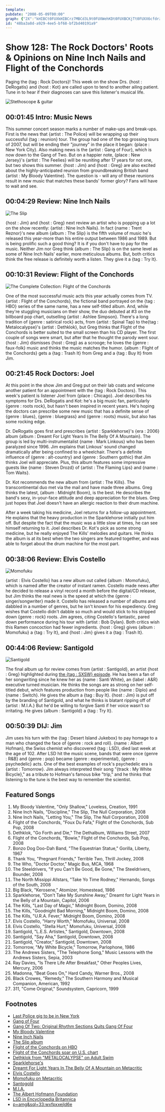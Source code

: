 ```yaml
---
template: 
pubdate: "2008-05-09T00:00"
graph: {"2X":"kHIBCt0FUXkHIBCrz7MBCd3L9t0FUXWehKDt0FUXBCKjTt0FUXX6cfdrz7MB","7H":"X6cfddhnxeBHm1GdhnxeOeQPZp94wxVJe9zp94wx","HJ":"Udw9laGtW5EAuszUdw9lBHTOrUdw9lM60OtUdw9lBHTOriKzB7BHTOrdQdtSiKzB7ujO9e97qipX6cfdBHm1GBQsAM","109":"aOUeioD3dgBLHapoD3dgeRBqroD3dg8IZy0eRBqrMnIIkR9mYKBBfThMnIIkMnIIkYhyyU49NpmMnIIk49NpmR9mYKR9mYKsnPkOR9mYKwoD5iBKuZIsnPkO8IZy0q7ihf","1RI":"VnasGozT8DBMlTxVnasGVnasGZLpB1VnasGjI4WOBHm1GdhnxeBQsAMX6cfd","21I":"OI4YEPrWSZPrWSZQnwla5O6CtPrWSZ97qipBHm1GOI4YEdhnxe97qipOI4YEOI4YEfLlfN6dJkKOI4YE97qipQnwlaX6cfddhnxeQnwlaX6cfd","2CF":"BMPb4RYAXCHvIKiRYAXCRYAXCaHCGgHvIKiexTS0aHCGgexTS0exTS0xIL4r"}
id: "48ba3a8d-a929-4ee5-bf68-bf2bd40191a9"
---
```






# Show 128: The Rock Doctors' Roots & Opinions on Nine Inch Nails and Flight of the Conchords

Paging the {tag : Rock Doctors}! This week on the show Drs. {host : DeRogatis} and {host : Kot} are called upon to tend to another ailing patient. Tune in to hear if their diagnoses can save this listener's musical life.

![Stethoscope & guitar](https://static.soundopinions.org/images/rockdocs/stethoscopeguitar.jpg)



## 00:01:45 Intro: Music News

This summer concert season marks a number of make-ups and break-ups. First is the news that {artist : The Police} will be wrapping up their successful {tag : reunion} tour. The group had one of the top grossing tours of 2007, but will be ending their "journey" in the place it began: {place : New York City}. Also making news is the {artist : Gang of Four}, which is now down to the Gang of Two. But on a happier note, {place : New Jersey}'s {artist : The Feelies} will be reuniting after 17 years for not one, but two shows this summer. {host : Jim} and {host : Greg} are also excited about the highly-anticipated reunion from groundbreaking British band {artist : My Bloody Valentine}. The question is - will any of these reunions result in new music that matches these bands' former glory? Fans will have to wait and see.



## 00:04:29 Review: Nine Inch Nails

![The Slip](https://static.soundopinions.org/assets/128/7H0.jpg)

{host : Jim} and {host : Greg} next review an artist who is popping up a lot on the show recently: {artist : Nine Inch Nails}. In fact {name : Trent Reznor}'s new album {album : The Slip} is the fifth volume of music he's released this year-more than his entire output between 1986 and 1989. But is being prolific such a good thing? It is if you don't have to pay for the music. Neither Jim nor Greg think {album : The Slip} is on the same level as some of Nine Inch Nails' earlier, more meticulous albums. But, both critics think the free release is definitely worth a listen. They give it a {tag : Try It}.



## 00:10:31 Review: Flight of the Conchords

![The Complete Collection: Flight of the Conchords](https://static.soundopinions.org/assets/128/HJ0.jpg)

One of the most successful music acts this year actually comes from TV. {artist : Flight of the Conchords}, the fictional band portrayed on the {tag : HBO} series of the same name, has a new self-titled album. And, while they're stuggling musicians on their show, the duo debuted at #3 on the billboard pop chart, outselling {artist : Ashlee Simpson}. There's a long tradition of {genre : satirical rock} acts, from {artist : Spinal Tap} to the{tag : Metalocalypse}'s {artist : Dethklok}, but Greg thinks that Flight of the Conchords is better suited to the small screen than his CD player. The first couple of songs were smart, but after that he thought the parody went sour. {host : Jim} dismisses {host : Greg} as a scrooge; he loves the {genre : faux-folk} music and thinks the music matches the humor. {album : Flight of the Conchords} gets a {tag : Trash It} from Greg and a {tag : Buy It} from Jim.



## 00:21:45 Rock Doctors: Joel

At this point in the show Jim and Greg put on their lab coats and welcome another patient for an appointment with the {tag : Rock Doctors}. This week's patient is listener Joel from {place : Chicago}. Joel describes his symptoms for Drs. DeRogatis and Kot: he's a big music fan, particularly {genre : roots rock}, but hasn't been inspired in recent years. He's hoping the doctors can prescribe some new music that has a definite sense of {genre : blues}, {genre : bluegrass} and {genre : roots} music, but also has some rocking edge.

Dr. DeRogatis goes first and prescribes {artist : Sparklehorse}'s {era : 2006} album {album : Dreamt For Light Years In The Belly Of A Mountain}. The group is led by multi-instrumentalist {name : Mark Linkous} who has been paralyzed since 1996. Jim explains that Linkous' sound changed dramatically after being confined to a wheelchair. There's a definite influence of {genre : alt-country} and {genre : Southern gothic} that Jim thinks Joel will appreciate. Plus, this album features some impressive guests like {name : Steven Drozd} of {artist : The Flaming Lips} and {name : Tom Waits}.

Dr. Kot recommends the new album from {artist : The Kills}. The transcontinental duo met via the mail and have made three albums. Greg thinks the latest, {album : Midnight Boom}, is the best. He describes the band's sexy, in-your-face attitude and deep appreciation for the blues. Greg just hopes that Joel doesn't have an allergic reaction to their drum machine.

After a week taking his medicine, Joel returns for a follow-up appointment. He explains that the heavy production in the Sparklehorse initially put him off. But despite the fact that the music was a little slow at times, he can see himself returning to it. Joel describes Dr. Kot's pick as some strong medicine, but he really enjoyed The Kills' melodies and guitars. He thinks the album is at its best when the two singers are featured together, and was able to forget about the drum machine for the most part.



## 00:38:06 Review: Elvis Costello

![Momofuku](https://static.soundopinions.org/assets/128/1RI0.jpg)

{artist : Elvis Costello} has a new album out called {album : Momofuku}, which is named after the creator of instant ramen. Costello made news after he decided to release a vinyl record a month before the digital/CD release, but Jim thinks the real news is the speed at which the {genre : singer/songwriter} made it. Costello has released a number of albums and dabbled in a number of genres, but he isn't known for his expediency. Greg wishes that Costello didn't dabble so much and would stick to his stripped down {genre : rock} roots. Jim agrees, citing Costello's fantastic, pared down performance during his tour with {artist : Bob Dylan}. Both critics wish this Ramen concoction had fewer ingredients. {host : Greg} gives {album : Momofuku} a {tag : Try It}, and {host : Jim} gives it a {tag : Trash It}.



## 00:44:06 Review: Santigold

![Santigold](https://static.soundopinions.org/assets/128/21I0.jpg)

The final album up for review comes from {artist : Santigold}, an artist {host : Greg} highlighted during [the {tag : SXSW} episode](/show/121/). He has been a fan of her songwriting since he knew her as {name : Santi White}, an {label : A&R} executive turned musician. He thinks the songs are as strong on her self-titled debut, which features production from people like {name : Diplo} and {name : Switch}. He gives the album a {tag : Buy It}. {host : Jim} is put off by the branding of Santigold, and what he thinks is blatant ripping off of {artist : M.I.A.} But he'd be willing to forgive Santi if her voice wasn't so irritating. He gives {album : Santigold} a {tag : Try It}.



## 00:50:39 DIJ: Jim

Jim uses his turn with the {tag : Desert Island Jukebox} to pay homage to a man who changed the face of {genre : rock and roll}. {name : Albert Hofman}, the Swiss chemist who discovered {tag : LSD}, died last week at the age of 102. After LSD hit the music scene, bands that were once {genre : R&B} and {genre : pop} became {genre : experimental}, {genre : psychedelic} acts. One of the best examples of rock's psychedelic era is {artist : Tomorrow}. Jim always interpreted their song "{track : My White Bicycle}," as a tribute to Hofman's famous bike "trip," and he thinks that listening to the tune is the best way to remember the scientist.



## Featured Songs

1. My Bloody Valentine, "Only Shallow," Loveless, Creation, 1991
2. Nine Inch Nails, "Discipline," The Slip, The Null Corporation,  2008
3. Nine Inch Nails, "Letting You," The Slip, The Null Corporation, 2008
4. Flight of the Conchords, "Foux Du Fafa," Flight of the Conchords, Sub Pop, 2008
5. Dethklok, "Go Forth and Die," The Dethalbum, Williams Street, 2007
6. Flight of the Conchords, "Bowie," Flight of the Conchords, Sub Pop, 2008
7. Bonzo Dog Doo-Dah Band, "The Equestrian Statue," Gorilla, Liberty, 1967
8. Thank You, "Pregnant Friends," Terrible Two, Thrill Jockey, 2008
9. The Who, "Doctor Doctor," Magic Bus, MCA, 1968
10. The Steeldrivers, "If you Can't Be Good, Be Gone," The Steeldrivers, Bounder, 2008
11. The North Missippi Allstars, "Take Yo Time Rodney," Hernando, Songs of the South, 2008
12. Big Black, "Kerosene," Atomizer, Homestead, 1986
13. Sparklehorse, "Don't Take My Sunshine Away," Dreamt for Light Years in the Belly of a Mountain, Capitol, 2006
14. The Kills, "Last Day of Magic," Midnight Boom, Domino, 2008
15. The Kills, "Goodnight Bad Morning," Midnight Boom, Domino, 2008
16. The Kills, "U.R.A. Fever," Midnight Boom, Domino, 2008
17. Elvis Costello, "Harry Worth," Momofuku, Universal, 2008
18. Elvis Costello, "Stella Hurt," Momofuku, Universal, 2008
19. Santigold, "L.E.S. Artistes," Santigold, Downtown, 2008
20. Santigold, "Say Aha," Santigold, Downtown, 2008
21. Santigold, "Creator," Santigold, Downtown, 2008
22. Tomorrow, "My White Bicycle," Tomorrow, Parlophone, 1986
23. The Andrews Sisters, "The Telephone Song," Music Lessons with the Andrews Sisters, Sepia, 2003
24. Ray Davies, "Is There Life After Breakfast," Other Peoples Lives, Mercury, 2006
25. Madonna, "Beat Goes On," Hard Candy, Warner Bros., 2008
26. Black Crowes, "Remedy," The Southern Harmony and Musical Companion, American, 1992
27. 311, "Come Original," Soundsystem, Capricorn, 1999



## Footnotes

- [Last Police gig to be in New York](http://news.bbc.co.uk/2/hi/entertainment/7387234.stm)
- [Gang of Four](http://www.allmusic.com/cg/amg.dll?p=amg&sql=11:0ifexqe5ldke)
- [Gang Of Two: Original Rhythm Sections Quits Gang Of Four](http://stereogum.com/archives/gang-of-two-original-rhythm-sections-quits-gang-of_009620.html)
- [My Bloody Valentine](http://www.mybloodyvalentine.org/)
- [Nine Inch Nails](http://www.nin.com/)
- [The Slip album](http://theslip.nin.com/)
- [Flight of the Conchords on HBO](http://www.reuters.com/article/2008/04/30/us-comedy-idUSN3052116520080430)
- [Flight of the Conchords soar on U.S. chart](http://www.reuters.com/article/musicNews/idUSN3052116520080430)
- [Dethklok from "METALOCALYPSE" on Adult Swim](http://www.adultswim.com/shows/metal/)
- [Sparklehorse's](http://www.sparklehorse.com/)
- [Dreamt For Light Years In The Belly Of A Mountain on Metacritic](http://www.metacritic.com/music/artists/sparklehorse/dreamtforlightyearsinthebellyofamountain)
- [Elvis Costello](http://www.elviscostello.com/)
- [Momofuku on Metacritic](http://www.metacritic.com/music/artists/costelloelvisandtheimpostors/momofuku?q=momofuku)
- [Santogold](http://www.myspace.com/santogold)
- [M.I.A.](http://www.miauk.com/)
- [The Albert Hofmann Foundation](http://www.hofmann.org/)
- [LSD in Encyclopedia Britannica](http://www.britannica.com/eb/article-9049184/LSD)
- [p=amg&sql=33:wxfpxxejld6e]()